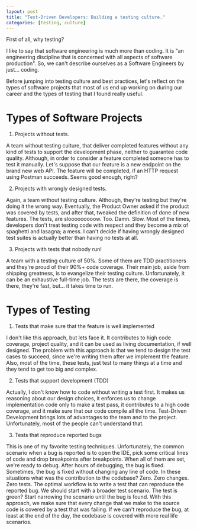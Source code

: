 ```yaml
---
layout: post
title: "Test-Driven Developers: Building a testing culture."
categories: [testing, culture]
---
```


First of all, why testing?

I like to say that software engineering is much more than coding. It is
"an engineering discipline that is concerned with all aspects of software
production". So, we can't describe ourselves as a Software Engineers by
just... coding.

Before jumping into testing culture and best practices, let's reflect on the
types of software projects that most of us end up working on during our career
and the types of testing that I found really useful.

# Types of Software Projects

1. Projects without tests.

A team without testing culture, that deliver completed features without any
kind of tests to support the development phase, neither to guarantee code 
quality. Although, in order to consider a feature completed someone has to 
test it manually. Let's suppose that our feature is a new endpoint on the 
brand new web API. The feature will be completed, if an HTTP request using 
Postman succeeds. Seems good enough, right?

2. Projects with wrongly designed tests.

Again, a team without testing culture. Although, they're testing but they're
doing it the wrong way. Eventually, the Product Owner asked if the product was
covered by tests, and after that, tweaked the definition of done of new features.
The tests, are slooooooooow. Too. Damn. Slow. Most of the times, developers don't
treat testing code with respect and they become a mix of spaghetti and lasagna; a mess. 
I can't decide if having wrongly designed test suites is actually better than
having no tests at all.

3. Projects with tests that nobody run!

A team with a testing culture of 50%. Some of them are TDD practitioners and they're
proud of their 90%+ code coverage. Their main job, aside from shipping greatness, is
to evangelize their testing culture. Unfortunately, it can be an exhaustive full-time job.
The tests are there, the coverage is there, they're fast, but... it takes time to run.

# Types of Testing

1. Tests that make sure that the feature is well implemented

I don't like this approach, but lets face it. It contributes to high code coverage,
project quality, and it can be used as living documentation, if well designed.
The problem with this approach is that we tend to design the test cases to succeed,
since we're writing them after we implement the feature. Also, most of the time,
these tests, just test to many things at a time and they tend to get too big and complex.

2. Tests that support development (TDD)

Actually, I don't know how to code without writing a test first. It makes us reasoning
about our design choices, it enforces us to change implementation code only to make a test
pass, it contributes to a high code coverage, and it make sure that our code compile all
the time. Test-Driven Development brings lots of advantages to the team and to the project.
Unfortunately, most of the people can't understand that.

3. Tests that reproduce reported bugs

This is one of my favorite testing techniques. Unfortunately, the common scenario when
a bug is reported is to open the IDE, pick some critical lines of code and drop breakpoints
after breakpoints. When all of them are set, we're ready to debug. After hours of debugging,
the bug is fixed. Sometimes, the bug is fixed without changing any line of code. In these
situations what was the contribution to the codebase? Zero. Zero changes. Zero tests.
The optimal workflow is to write a test that can reproduce the reported bug. We should start with a broader
test scenario. The test is green? Start narrowing the scenario until the bug is found. With this
approach, we make sure that every change that we make to the source code 
is covered by a test that was failing. If we can't reproduce the bug, at least at the end of the
day, the codebase is covered with more real life scenarios. 
